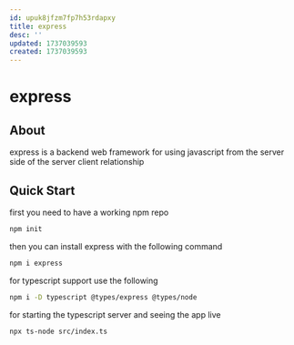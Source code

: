 ```yaml
---
id: upuk8jfzm7fp7h53rdapxy
title: express
desc: ''
updated: 1737039593
created: 1737039593
---
```

# express

## About

express is a backend web framework for using javascript from the server
side of the server client relationship

## Quick Start

first you need to have a working npm repo

```bash
npm init
```

then you can install express with the following command


```bash
npm i express
```

for typescript support use the following

```bash
npm i -D typescript @types/express @types/node
```

for starting the typescript server and seeing the app live

```
npx ts-node src/index.ts
```

